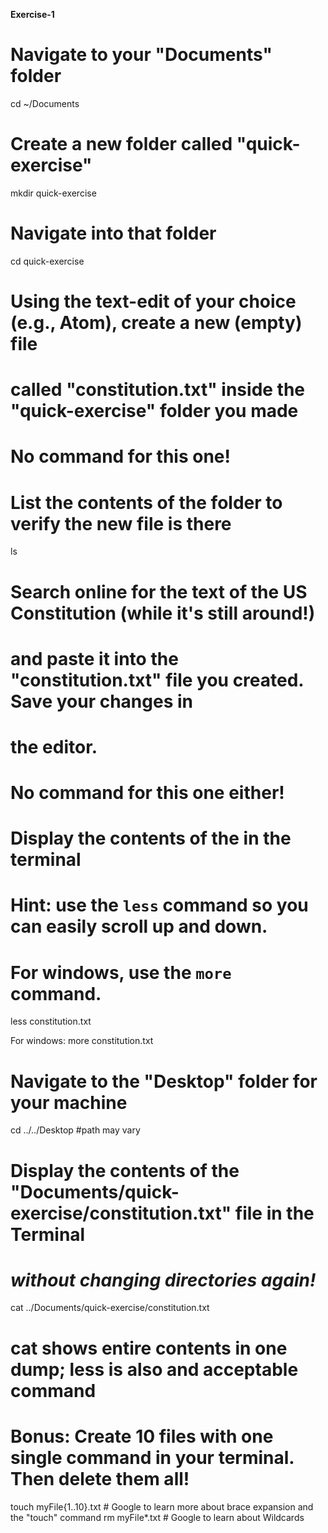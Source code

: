 **Exercise-1**

# Navigate to your "Documents" folder
cd ~/Documents

# Create a new folder called "quick-exercise"
mkdir quick-exercise

# Navigate into that folder
cd quick-exercise

# Using the text-edit of your choice (e.g., Atom), create a new (empty) file
# called "constitution.txt" inside the "quick-exercise" folder you made
# No command for this one!

# List the contents of the folder to verify the new file is there
ls

# Search online for the text of the US Constitution (while it's still around!)
# and paste it into the "constitution.txt" file you created. Save your changes in
# the editor.
# No command for this one either!

# Display the contents of the in the terminal
# Hint: use the `less` command so you can easily scroll up and down.
# For windows, use the `more` command.
less constitution.txt

For windows:
more constitution.txt

# Navigate to the "Desktop" folder for your machine
cd ../../Desktop #path may vary

# Display the contents of the "Documents/quick-exercise/constitution.txt" file in the Terminal
# *without changing directories again!*
cat ../Documents/quick-exercise/constitution.txt
# cat shows entire contents in one dump; less is also and acceptable command

# Bonus: Create 10 files with one single command in your terminal. Then delete them all!
touch myFile{1..10}.txt  # Google to learn more about brace expansion and the "touch" command
rm myFile*.txt # Google to learn about Wildcards
